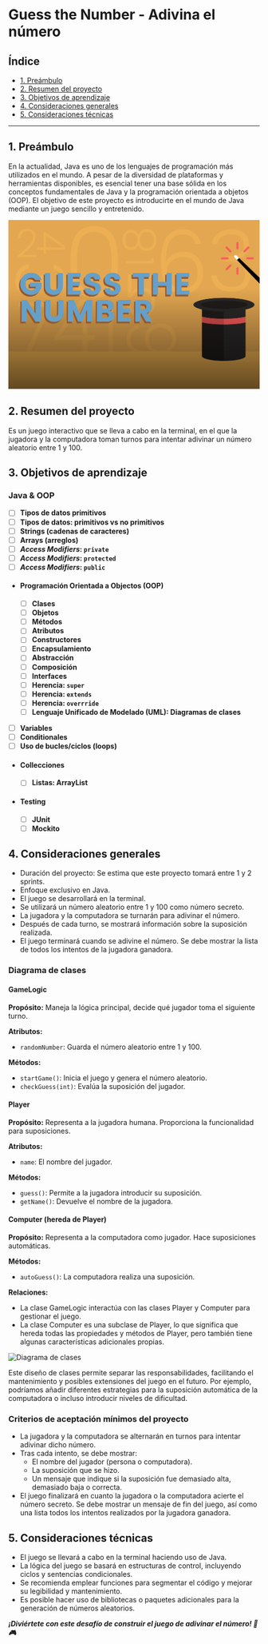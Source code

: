 # Guess the Number - Adivina el número

## Índice

* [1. Preámbulo](#1-preámbulo)
* [2. Resumen del proyecto](#2-resumen-del-proyecto)
* [3. Objetivos de aprendizaje](#3-objetivos-de-aprendizaje)
* [4. Consideraciones generales](#4-consideraciones-generales)
* [5. Consideraciones técnicas](#5-consideraciones-técnicas)

---

## 1. Preámbulo

En la actualidad, Java es uno de los lenguajes de programación más utilizados
en el mundo. A pesar de la diversidad de plataformas y herramientas disponibles,
es esencial tener una base sólida en los conceptos fundamentales de Java y la
programación orientada a objetos (OOP). El objetivo de este proyecto es
introducirte en el mundo de Java mediante un juego sencillo y entretenido.

![GUESS THE NUMBER](guess-the-number.png)

## 2. Resumen del proyecto

Es un juego interactivo que se lleva a cabo en la terminal, en el que la
jugadora y la computadora toman turnos para intentar adivinar un número aleatorio
entre 1 y 100.

## 3. Objetivos de aprendizaje

### Java & OOP

* [ ] **Tipos de datos primitivos**
* [ ] **Tipos de datos: primitivos vs no primitivos**
* [ ] **Strings (cadenas de caracteres)**
* [ ] **Arrays (arreglos)**
* [ ] **_Access Modifiers_: `private`**
* [ ] **_Access Modifiers_: `protected`**
* [ ] **_Access Modifiers_: `public`**

* #### Programación Orientada a Objectos (OOP)

  - [ ] **Clases**
  - [ ] **Objetos**
  - [ ] **Métodos**
  - [ ] **Atributos**
  - [ ] **Constructores**
  - [ ] **Encapsulamiento**
  - [ ] **Abstracción**
  - [ ] **Composición**
  - [ ] **Interfaces**
  - [ ] **Herencia: `super`**
  - [ ] **Herencia: `extends`**
  - [ ] **Herencia: `overrride`**
  - [ ] **Lenguaje Unificado de Modelado (UML): Diagramas de clases**

* [ ] **Variables**
* [ ] **Conditionales**
* [ ] **Uso de bucles/ciclos (loops)**

* #### Collecciones

  - [ ] **Listas: ArrayList**

* #### Testing

  - [ ] **JUnit**
  - [ ] **Mockito**

## 4. Consideraciones generales

* Duración del proyecto: Se estima que este proyecto tomará entre 1 y 2 sprints.
* Enfoque exclusivo en Java.
* El juego se desarrollará en la terminal.
* Se utilizará un número aleatorio entre 1 y 100 como número secreto.
* La jugadora y la computadora se turnarán para adivinar el número.
* Después de cada turno, se mostrará información sobre la suposición realizada.
* El juego terminará cuando se adivine el número. Se debe mostrar la lista de
todos los intentos de la jugadora ganadora.

### Diagrama de clases

#### GameLogic

**Propósito:**
Maneja la lógica principal, decide qué jugador toma el siguiente turno.

**Atributos:**

* `randomNumber`: Guarda el número aleatorio entre 1 y 100.

**Métodos:**

* `startGame()`: Inicia el juego y genera el número aleatorio.
* `checkGuess(int)`: Evalúa la suposición del jugador.

#### Player

**Propósito:**
Representa a la jugadora humana. Proporciona la funcionalidad para suposiciones.

**Atributos:**

* `name`: El nombre del jugador.

**Métodos:**

* `guess()`: Permite a la jugadora introducir su suposición.
* `getName()`: Devuelve el nombre de la jugadora.

#### Computer (hereda de Player)

**Propósito:**
Representa a la computadora como jugador.
Hace suposiciones automáticas.

**Métodos:**

* `autoGuess()`: La computadora realiza una suposición.

**Relaciones:**

* La clase GameLogic interactúa con las clases Player y Computer
para gestionar el juego.
* La clase Computer es una subclase de Player, lo que significa
que hereda todas las propiedades y métodos de Player, pero también
tiene algunas características adicionales propias.

![Diagrama de clases](https://mermaid.ink/svg/pako:eNp9UlFPwjAQ_itN5YHJINHHhZAYTdBEjRGfdD4c2zEma7u0VxOC8NttVwYjQV_W9fvuvrv7ehueqRx5wrMKjLkrodAgUslYc2dTi8a8LfHZijnqKQhkG88yNmRf8A0jS2U1egWZK8F0c_RavpTECHSBFLIPxEsFa9Ssbo6rs-h1i2ZLzFZNF32vV_i_-DQ26rG5UhWCDEkDJqCU_RnpUhYfn8y1YCJX3LNb_zkz1OWwbcAH7OXHPw69twLkeepWidoS6iM7HsPckIaMJpOOXvAy3Fv7QntMuuoBubjRGtaPpaHdgyQsUO_CuGiOc60weBFdentb3FvsdPoRC6odfBoUHNXI71zW7mBE6KszYfu4g06ltlAn43Tww0b8sRD_SPKYC9TuuXK3gY1MymmJzhKeuN8cF2ArSnkqfShYUrO1zHhC2mLMbZ0D4X5nebKAyjgU85KUftpvtT9iXoN8V6qN2f4CAl791g)

Este diseño de clases permite separar las responsabilidades, facilitando
el mantenimiento y  posibles extensiones del juego en el futuro.
Por ejemplo, podríamos añadir diferentes estrategias para la suposición
automática de la computadora o incluso introducir niveles de dificultad.

### **Criterios de aceptación mínimos del proyecto**

* La jugadora y la computadora se alternarán en turnos para
 intentar adivinar dicho número.
* Tras cada intento, se debe mostrar:
  - El nombre del jugador (persona o computadora).
  - La suposición que se hizo.
  - Un mensaje que indique si la suposición fue demasiado alta, demasiado baja
  o correcta.
* El juego finalizará en cuanto la jugadora o la computadora acierte el
número secreto. Se debe mostrar un mensaje de fin del juego, así como una lista
todos los intentos realizados por la jugadora ganadora.

## 5. Consideraciones técnicas

* El juego se llevará a cabo en la terminal haciendo uso de Java.
* La lógica del juego se basará en estructuras de control,
incluyendo ciclos y sentencias condicionales.
* Se recomienda emplear funciones para segmentar el código y mejorar
su legibilidad y mantenimiento.
* Es posible hacer uso de bibliotecas o paquetes adicionales para
la generación de números aleatorios.

**_¡Diviértete con este desafío de construir el juego de adivinar el número! 🎲🎮_**
